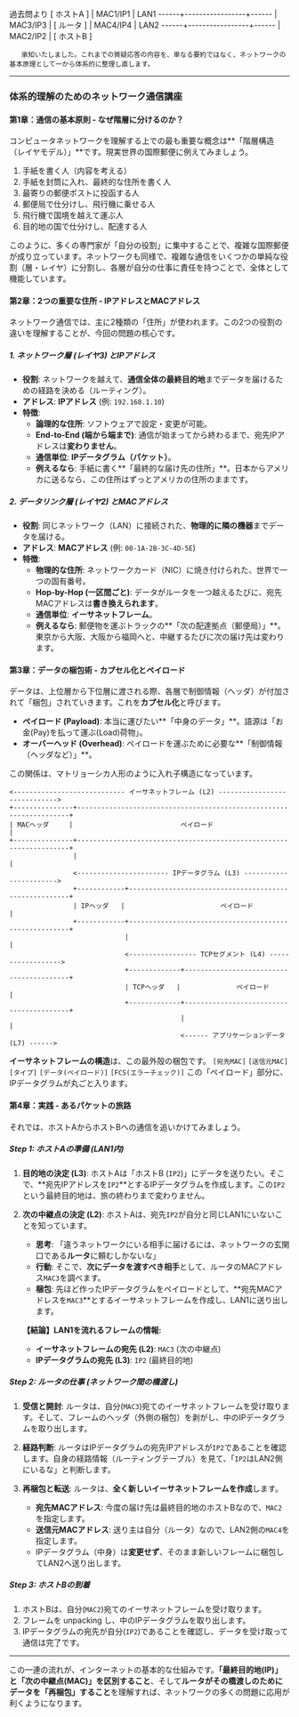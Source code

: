
過去問より
       [ ホストA ]
           |
       MAC1/IP1
           |
LAN1 ------+-----------------+------
                             |
                         MAC3/IP3
                             |
                         [ ルータ ]
                             |
                         MAC4/IP4
                             |
LAN2 ------+-----------------+------
           |
       MAC2/IP2
           |
       [ ホストB ]


       承知いたしました。これまでの質疑応答の内容を、単なる要約ではなく、ネットワークの基本原理として一から体系的に整理し直します。

---

### **体系的理解のためのネットワーク通信講座**

#### 第1章：通信の基本原則 - なぜ階層に分けるのか？

コンピュータネットワークを理解する上での最も重要な概念は**「階層構造（レイヤモデル）」**です。現実世界の国際郵便に例えてみましょう。

1.  手紙を書く人（内容を考える）
2.  手紙を封筒に入れ、最終的な住所を書く人
3.  最寄りの郵便ポストに投函する人
4.  郵便局で仕分けし、飛行機に乗せる人
5.  飛行機で国境を越えて運ぶ人
6.  目的地の国で仕分けし、配達する人

このように、多くの専門家が「自分の役割」に集中することで、複雑な国際郵便が成り立っています。ネットワークも同様で、複雑な通信をいくつかの単純な役割（層・レイヤ）に分割し、各層が自分の仕事に責任を持つことで、全体として機能しています。

#### 第2章：2つの重要な住所 - IPアドレスとMACアドレス

ネットワーク通信では、主に2種類の「住所」が使われます。この2つの役割の違いを理解することが、今回の問題の核心です。

##### **1. ネットワーク層 (レイヤ3) とIPアドレス**

*   **役割**: ネットワークを越えて、**通信全体の最終目的地**までデータを届けるための経路を決める（ルーティング）。
*   **アドレス**: **IPアドレス** (例: `192.168.1.10`)
*   **特徴**:
    *   **論理的な住所**: ソフトウェアで設定・変更が可能。
    *   **End-to-End (端から端まで)**: 通信が始まってから終わるまで、宛先IPアドレスは**変わりません**。
    *   **通信単位**: **IPデータグラム（パケット）**。
    *   **例えるなら**: 手紙に書く**「最終的な届け先の住所」**。日本からアメリカに送るなら、この住所はずっとアメリカの住所のままです。

##### **2. データリンク層 (レイヤ2) とMACアドレス**

*   **役割**: 同じネットワーク（LAN）に接続された、**物理的に隣の機器**までデータを届ける。
*   **アドレス**: **MACアドレス** (例: `00-1A-2B-3C-4D-5E`)
*   **特徴**:
    *   **物理的な住所**: ネットワークカード（NIC）に焼き付けられた、世界で一つの固有番号。
    *   **Hop-by-Hop (一区間ごと)**: データがルータを一つ越えるたびに、宛先MACアドレスは**書き換えられます**。
    *   **通信単位**: **イーサネットフレーム**。
    *   **例えるなら**: 郵便物を運ぶトラックの**「次の配達拠点（郵便局）」**。東京から大阪、大阪から福岡へと、中継するたびに次の届け先は変わります。

#### 第3章：データの梱包術 - カプセル化とペイロード

データは、上位層から下位層に渡される際、各層で制御情報（ヘッダ）が付加されて「梱包」されていきます。これを**カプセル化**と呼びます。

*   **ペイロード (Payload)**: 本当に運びたい**「中身のデータ」**。語源は「お金(Pay)を払って運ぶ(Load)荷物」。
*   **オーバーヘッド (Overhead)**: ペイロードを運ぶために必要な**「制御情報（ヘッダなど）」**。

この関係は、マトリョーシカ人形のように入れ子構造になっています。

```
<---------------------------- イーサネットフレーム (L2) ----------------------------->
+---------------+--------------------------------------------------------------------+
| MACヘッダ     |                           ペイロード                             |
+---------------+--------------------------------------------------------------------+
                |                                                                    |
                <----------------------- IPデータグラム (L3) ----------------------->
                +------------+-------------------------------------------------------+
                | IPヘッダ   |                        ペイロード                     |
                +------------+-------------------------------------------------------+
                             |                                                       |
                             <----------------- TCPセグメント (L4) ------------------>
                             +-------------+-----------------------------------------+
                             | TCPヘッダ   |              ペイロード                 |
                             +-------------+-----------------------------------------+
                                           |                                         |
                                           <------ アプリケーションデータ (L7) ------>
```

**イーサネットフレームの構造**は、この最外殻の梱包です。
`[宛先MAC]` `[送信元MAC]` `[タイプ]` `[データ(ペイロード)]` `[FCS(エラーチェック)]`
この「ペイロード」部分に、IPデータグラムが丸ごと入ります。

#### 第4章：実践 - あるパケットの旅路

それでは、ホストAからホストBへの通信を追いかけてみましょう。

##### **Step 1: ホストAの準備 (LAN1内)**

1.  **目的地の決定 (L3)**: ホストAは「ホストB (`IP2`)」にデータを送りたい。そこで、**宛先IPアドレスを`IP2`**とするIPデータグラムを作成します。この`IP2`という最終目的地は、旅の終わりまで変わりません。

2.  **次の中継点の決定 (L2)**: ホストAは、宛先`IP2`が自分と同じLAN1にいないことを知っています。
    *   **思考**: 「違うネットワークにいる相手に届けるには、ネットワークの玄関口である**ルータ**に頼むしかないな」
    *   **行動**: そこで、**次にデータを渡すべき相手**として、ルータのMACアドレス`MAC3`を調べます。
    *   **梱包**: 先ほど作ったIPデータグラムをペイロードとして、**宛先MACアドレスを`MAC3`**とするイーサネットフレームを作成し、LAN1に送り出します。

    **【結論】LAN1を流れるフレームの情報:**
    *   **イーサネットフレームの宛先 (L2)**: `MAC3` (次の中継点)
    *   **IPデータグラムの宛先 (L3)**: `IP2` (最終目的地)

##### **Step 2: ルータの仕事 (ネットワーク間の橋渡し)**

1.  **受信と開封**: ルータは、自分(`MAC3`)宛てのイーサネットフレームを受け取ります。そして、フレームのヘッダ（外側の梱包）を剥がし、中のIPデータグラムを取り出します。

2.  **経路判断**: ルータはIPデータグラムの宛先IPアドレスが`IP2`であることを確認します。自身の経路情報（ルーティングテーブル）を見て、「`IP2`はLAN2側にいるな」と判断します。

3.  **再梱包と転送**: ルータは、**全く新しいイーサネットフレームを作成**します。
    *   **宛先MACアドレス**: 今度の届け先は最終目的地のホストBなので、`MAC2`を指定します。
    *   **送信元MACアドレス**: 送り主は自分（ルータ）なので、LAN2側の`MAC4`を指定します。
    *   IPデータグラム（中身）は**変更せず**、そのまま新しいフレームに梱包してLAN2へ送り出します。

##### **Step 3: ホストBの到着**

1.  ホストBは、自分(`MAC2`)宛てのイーサネットフレームを受け取ります。
2.  フレームを unpacking し、中のIPデータグラムを取り出します。
3.  IPデータグラムの宛先が自分(`IP2`)であることを確認し、データを受け取って通信は完了です。

---
この一連の流れが、インターネットの基本的な仕組みです。**「最終目的地(IP)」と「次の中継点(MAC)」を区別すること**、そして**ルータがその橋渡しのためにデータを「再梱包」すること**を理解すれば、ネットワークの多くの問題に応用が利くようになります。